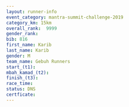 ```yaml
---
layout: runner-info 
event_category: mantra-summit-challenge-2019 
category_km: 15km 
overall_rank:  9999
gender_rank: 
bib: 816
first_name: Karib
last_name: Karib
gender: M
team_name: Gebuh Runners
start_(t1): 
mbah_kamad_(t2): 
finish_(t3): 
race_time: 
status: DNS
certficate: 
---
```

